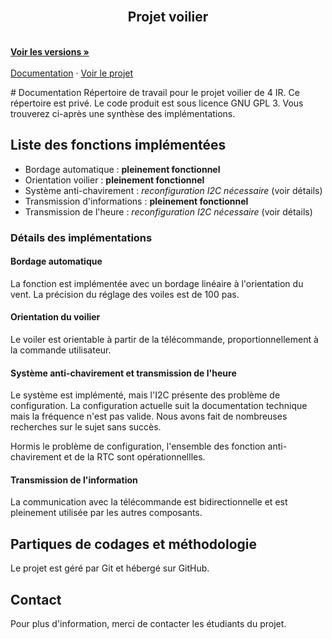 <br />
<p align="center">
  <p align="center">
    <h2 align="center">Projet voilier</h2>
    <br />
    <a href="https://github.com/Manah7/Voilier/commits/main"><strong>Voir les versions »</strong></a>
    <br />
    <br />
    <a href="readme.md">Documentation</a>
    ·
    <a href="https://github.com/Manah7/Voilier">Voir le projet</a>
  </p>
</p>
# Documentation
Répertoire de travail pour le projet voilier de 4 IR. Ce répertoire est privé. Le code produit est sous licence GNU GPL 3. Vous trouverez ci-après une synthèse des implémentations.

## Liste des fonctions implémentées
* Bordage automatique : **pleinement fonctionnel**
* Orientation voilier : **pleinement fonctionnel**
* Système anti-chavirement : *reconfiguration I2C nécessaire* (voir détails)
* Transmission d'informations : **pleinement fonctionnel**
* Transmission de l'heure : *reconfiguration I2C nécessaire* (voir détails)

### Détails des implémentations
#### Bordage automatique 
La fonction est implémentée avec un bordage linéaire à l'orientation du vent. La précision du réglage des voiles est de 100 pas. 

#### Orientation du voilier
Le voiler est orientable à partir de la télécommande, proportionnellement à la commande utilisateur.

#### Système anti-chavirement et transmission de l'heure
Le système est implémenté, mais l'I2C présente des problème de configuration. La configuration actuelle suit la documentation technique mais la fréquence n'est pas valide. Nous avons fait de nombreuses recherches sur le sujet sans succès.

Hormis le problème de configuration, l'ensemble des fonction anti-chavirement et de la RTC sont opérationnellles.

#### Transmission de l'information
La communication avec la télécommande est bidirectionnelle et est pleinement utilisée par les autres composants. 

## Partiques de codages et méthodologie
Le projet est géré par Git et hébergé sur GitHub.

## Contact
Pour plus d'information, merci de contacter les étudiants du projet.
